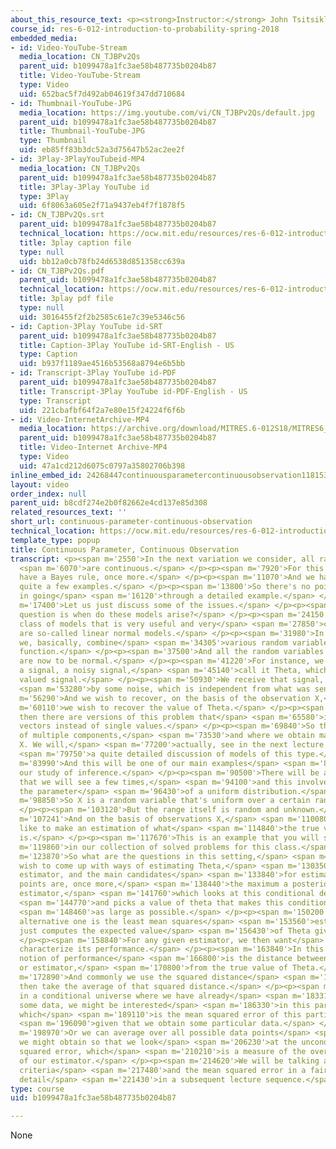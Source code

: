 ```yaml
---
about_this_resource_text: <p><strong>Instructor:</strong> John Tsitsiklis</p>
course_id: res-6-012-introduction-to-probability-spring-2018
embedded_media:
- id: Video-YouTube-Stream
  media_location: CN_TJBPv2Qs
  parent_uid: b1099478a1fc3ae58b487735b0204b87
  title: Video-YouTube-Stream
  type: Video
  uid: 652bac5f7d492ab04619f347dd710684
- id: Thumbnail-YouTube-JPG
  media_location: https://img.youtube.com/vi/CN_TJBPv2Qs/default.jpg
  parent_uid: b1099478a1fc3ae58b487735b0204b87
  title: Thumbnail-YouTube-JPG
  type: Thumbnail
  uid: eb85ff83b3dc52a3d75647b52ac2ee2f
- id: 3Play-3PlayYouTubeid-MP4
  media_location: CN_TJBPv2Qs
  parent_uid: b1099478a1fc3ae58b487735b0204b87
  title: 3Play-3Play YouTube id
  type: 3Play
  uid: 6f8063a605e2f71a9437eb4f7f1878f5
- id: CN_TJBPv2Qs.srt
  parent_uid: b1099478a1fc3ae58b487735b0204b87
  technical_location: https://ocw.mit.edu/resources/res-6-012-introduction-to-probability-spring-2018/part-ii-inference-limit-theorems/continuous-parameter-continuous-observation/CN_TJBPv2Qs.srt
  title: 3play caption file
  type: null
  uid: bb12a0cb78fb24d6538d851358cc639a
- id: CN_TJBPv2Qs.pdf
  parent_uid: b1099478a1fc3ae58b487735b0204b87
  technical_location: https://ocw.mit.edu/resources/res-6-012-introduction-to-probability-spring-2018/part-ii-inference-limit-theorems/continuous-parameter-continuous-observation/CN_TJBPv2Qs.pdf
  title: 3play pdf file
  type: null
  uid: 3016455f2f2b2585c61e7c39e5346c56
- id: Caption-3Play YouTube id-SRT
  parent_uid: b1099478a1fc3ae58b487735b0204b87
  title: Caption-3Play YouTube id-SRT-English - US
  type: Caption
  uid: b937f1189ae4516b53568a8794e6b5bb
- id: Transcript-3Play YouTube id-PDF
  parent_uid: b1099478a1fc3ae58b487735b0204b87
  title: Transcript-3Play YouTube id-PDF-English - US
  type: Transcript
  uid: 221cbafbf64f2a7e80e15f24224f6f6b
- id: Video-InternetArchive-MP4
  media_location: https://archive.org/download/MITRES.6-012S18/MITRES6_012S18_L14-07_300k.mp4
  parent_uid: b1099478a1fc3ae58b487735b0204b87
  title: Video-Internet Archive-MP4
  type: Video
  uid: 47a1cd212d6075c0797a35802706b398
inline_embed_id: 24268447continuousparametercontinuousobservation11815341
layout: video
order_index: null
parent_uid: b8cdf274e2b0f82662e4cd137e85d308
related_resources_text: ''
short_url: continuous-parameter-continuous-observation
technical_location: https://ocw.mit.edu/resources/res-6-012-introduction-to-probability-spring-2018/part-ii-inference-limit-theorems/continuous-parameter-continuous-observation
template_type: popup
title: Continuous Parameter, Continuous Observation
transcript: <p><span m='2550'>In the next variation we consider, all random variables</span>
  <span m='6070'>are continuous.</span> </p><p><span m='7920'>For this case, we do
  have a Bayes rule, once more.</span> </p><p><span m='11070'>And we have worked [out]
  quite a few examples.</span> </p><p><span m='13800'>So there's no point, again,
  in going</span> <span m='16120'>through a detailed example.</span> </p><p><span
  m='17400'>Let us just discuss some of the issues.</span> </p><p><span m='20890'>One
  question is when do these models arise?</span> </p><p><span m='24150'>One particular
  class of models that is very useful and very</span> <span m='27850'>commonly used
  are so-called linear normal models.</span> </p><p><span m='31980'>In these models,
  we, basically, combine</span> <span m='34305'>various random variables in a linear
  function.</span> </p><p><span m='37500'>And all the random variables of interest
  are now to be normal.</span> </p><p><span m='41220'>For instance, we might have
  a signal, a noisy signal,</span> <span m='45140'>call it Theta, which is now a continuous
  valued signal.</span> </p><p><span m='50930'>We receive that signal, but corrupted</span>
  <span m='53280'>by some noise, which is independent from what was sent.</span> </p><p><span
  m='56290'>And we wish to recover, on the basis of the observation X,</span> <span
  m='60110'>we wish to recover the value of Theta.</span> </p><p><span m='63180'>And
  then there are versions of this problem that</span> <span m='65580'>involve Theta
  vectors instead of single values.</span> </p><p><span m='69840'>So that Theta consists
  of multiple components,</span> <span m='73530'>and where we obtain many measurements
  X. We will,</span> <span m='77200'>actually, see in the next lecture sequence,</span>
  <span m='79750'>a quite detailed discussion of models of this type.</span> </p><p><span
  m='83990'>And this will be one of our main examples</span> <span m='87380'>within
  our study of inference.</span> </p><p><span m='90500'>There will be another example
  that we will see a few times,</span> <span m='94100'>and this involves estimating
  the parameter</span> <span m='96430'>of a uniform distribution.</span> </p><p><span
  m='98850'>So X is a random variable that's uniform over a certain range.</span>
  </p><p><span m='103120'>But the range itself is random and unknown.</span> </p><p><span
  m='107241'>And on the basis of observations X,</span> <span m='110080'>we would
  like to make an estimation of what</span> <span m='114840'>the true value of Theta
  is.</span> </p><p><span m='117670'>This is an example that you will see</span> <span
  m='119860'>in our collection of solved problems for this class.</span> </p><p><span
  m='123870'>So what are the questions in this setting,</span> <span m='125940'>we
  wish to come up with ways of estimating Theta,</span> <span m='130350'>we form an
  estimator, and the main candidates</span> <span m='133840'>for estimators at this
  points are, once more,</span> <span m='138440'>the maximum a posteriori probability
  estimator,</span> <span m='141760'>which looks at this conditional density</span>
  <span m='144770'>and picks a value of theta that makes this conditional density</span>
  <span m='148460'>as large as possible.</span> </p><p><span m='150200'>And then the
  alternative one is the least mean squares</span> <span m='153560'>estimator, which
  just computes the expected value</span> <span m='156430'>of Theta given X.</span>
  </p><p><span m='158840'>For any given estimator, we then want</span> <span m='161300'>to
  characterize its performance.</span> </p><p><span m='163840'>In this case, a natural
  notion of performance</span> <span m='166800'>is the distance between our estimate,
  or estimator,</span> <span m='170800'>from the true value of Theta.</span> </p><p><span
  m='172890'>And commonly we use the squared distance</span> <span m='176650'>and
  then take the average of that squared distance.</span> </p><p><span m='180700'>So
  in a conditional universe where we have already</span> <span m='183310'>observed
  some data, we might be interested</span> <span m='186330'>in this particular expectation,
  which</span> <span m='189110'>is the mean squared error of this particular estimator,</span>
  <span m='196090'>given that we obtain some particular data.</span> </p><p><span
  m='198970'>Or we can average over all possible data points</span> <span m='203220'>that
  we might obtain so that we look</span> <span m='206230'>at the unconditional mean
  squared error, which</span> <span m='210210'>is a measure of the overall performance
  of our estimator.</span> </p><p><span m='214620'>We will be talking about these
  criteria</span> <span m='217480'>and the mean squared error in a fair amount of
  detail</span> <span m='221430'>in a subsequent lecture sequence.</span> </p><p></p>
type: course
uid: b1099478a1fc3ae58b487735b0204b87

---
```

None